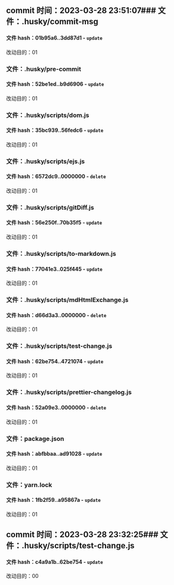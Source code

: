 ## commit 时间：2023-03-28 23:51:07### 文件：.husky/commit-msg

#### 文件 hash：01b95a6..3dd87d1 - `update`

改动目的：01

### 文件：.husky/pre-commit

#### 文件 hash：52be1ed..b9d6906 - `update`

改动目的：01

### 文件：.husky/scripts/dom.js

#### 文件 hash：35bc939..56fedc6 - `update`

改动目的：01

### 文件：.husky/scripts/ejs.js

#### 文件 hash：6572dc9..0000000 - `delete`

改动目的：01

### 文件：.husky/scripts/gitDiff.js

#### 文件 hash：56e250f..70b35f5 - `update`

改动目的：01

### 文件：.husky/scripts/to-markdown.js

#### 文件 hash：77041e3..025f445 - `update`

改动目的：01

### 文件：.husky/scripts/mdHtmlExchange.js

#### 文件 hash：d66d3a3..0000000 - `delete`

改动目的：01

### 文件：.husky/scripts/test-change.js

#### 文件 hash：62be754..4721074 - `update`

改动目的：01

### 文件：.husky/scripts/prettier-changelog.js

#### 文件 hash：52a09e3..0000000 - `delete`

改动目的：01

### 文件：package.json

#### 文件 hash：abfbbaa..ad91028 - `update`

改动目的：01

### 文件：yarn.lock

#### 文件 hash：1fb2f59..a95867a - `update`

改动目的：01

## commit 时间：2023-03-28 23:32:25### 文件：.husky/scripts/test-change.js

#### 文件 hash：c4a9a1b..62be754 - `update`

改动目的：00
